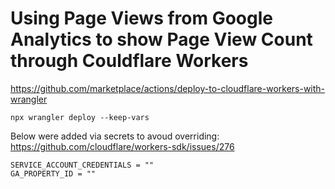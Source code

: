 # Using Page Views from Google Analytics to show Page View Count through Couldflare Workers

https://github.com/marketplace/actions/deploy-to-cloudflare-workers-with-wrangler

`npx wrangler deploy --keep-vars`

Below were added via secrets to avoud overriding: https://github.com/cloudflare/workers-sdk/issues/276
```
SERVICE_ACCOUNT_CREDENTIALS = ""
GA_PROPERTY_ID = ""
```